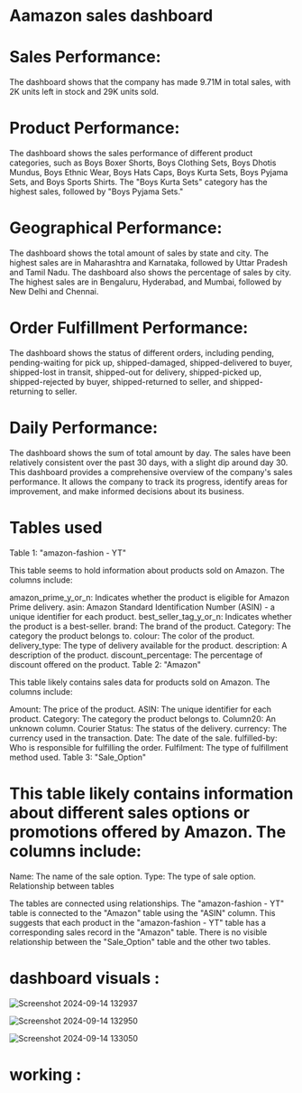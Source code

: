 # Aamazon sales dashboard  

# Sales Performance:

The dashboard shows that the company has made 9.71M in total sales, with 2K units left in stock and 29K units sold.

# Product Performance:

The dashboard shows the sales performance of different product categories, such as Boys Boxer Shorts, Boys Clothing Sets, Boys Dhotis Mundus, Boys Ethnic Wear, Boys Hats Caps, Boys Kurta Sets, Boys Pyjama Sets, and Boys Sports Shirts.
The "Boys Kurta Sets" category has the highest sales, followed by "Boys Pyjama Sets."

# Geographical Performance:

The dashboard shows the total amount of sales by state and city. The highest sales are in Maharashtra and Karnataka, followed by Uttar Pradesh and Tamil Nadu.
The dashboard also shows the percentage of sales by city. The highest sales are in Bengaluru, Hyderabad, and Mumbai, followed by New Delhi and Chennai.

# Order Fulfillment Performance:

The dashboard shows the status of different orders, including pending, pending-waiting for pick up, shipped-damaged, shipped-delivered to buyer, shipped-lost in transit, shipped-out for delivery, shipped-picked up, shipped-rejected by buyer, shipped-returned to seller, and shipped-returning to seller.

# Daily Performance:

The dashboard shows the sum of total amount by day. The sales have been relatively consistent over the past 30 days, with a slight dip around day 30.
This dashboard provides a comprehensive overview of the company's sales performance. It allows the company to track its progress, identify areas for improvement, and make informed decisions about its business.

# Tables used 

Table 1: "amazon-fashion - YT"

This table seems to hold information about products sold on Amazon. The columns include:

amazon_prime_y_or_n: Indicates whether the product is eligible for Amazon Prime delivery.
asin: Amazon Standard Identification Number (ASIN) - a unique identifier for each product.
best_seller_tag_y_or_n: Indicates whether the product is a best-seller.
brand: The brand of the product.
Category: The category the product belongs to.
colour: The color of the product.
delivery_type: The type of delivery available for the product.
description: A description of the product.
discount_percentage: The percentage of discount offered on the product.
Table 2: "Amazon"

This table likely contains sales data for products sold on Amazon. The columns include:

Amount: The price of the product.
ASIN: The unique identifier for each product.
Category: The category the product belongs to.
Column20: An unknown column.
Courier Status: The status of the delivery.
currency: The currency used in the transaction.
Date: The date of the sale.
fulfilled-by: Who is responsible for fulfilling the order.
Fulfilment: The type of fulfillment method used.
Table 3: "Sale_Option"

# This table likely contains information about different sales options or promotions offered by Amazon. The columns include:

Name: The name of the sale option.
Type: The type of sale option.
Relationship between tables

The tables are connected using relationships. The "amazon-fashion - YT" table is connected to the "Amazon" table using the "ASIN" column. This suggests that each product in the "amazon-fashion - YT" table has a corresponding sales record in the "Amazon" table. There is no visible relationship between the "Sale_Option" table and the other two tables.

# dashboard visuals :

![Screenshot 2024-09-14 132937](https://github.com/user-attachments/assets/c1c689fc-26b5-45aa-96e6-45598f946ba2)

![Screenshot 2024-09-14 132950](https://github.com/user-attachments/assets/2218f71c-21f9-4df8-b17c-af35a97a914a)

![Screenshot 2024-09-14 133050](https://github.com/user-attachments/assets/96f24a2b-c9d3-4937-81be-39fe7fa2d05f)

# working :


